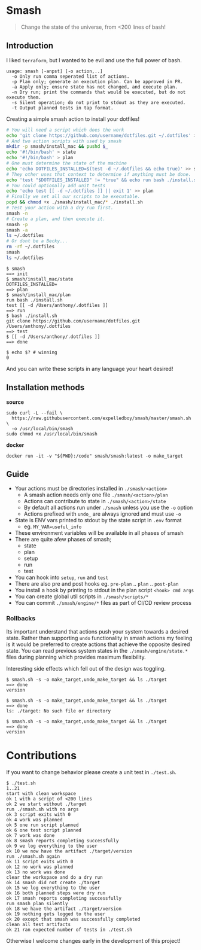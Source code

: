 # Smash

> Change the state of the universe, from &lt;200 lines of bash!

## Introduction

I liked `terraform`, but I wanted to be evil and use the full power of bash.

```
usage: smash [-anpst] [-o action,..]
  -o Only run comma seperated list of actions.
  -p Plan only; generate an execution plan. Can be approved in PR.
  -a Apply only; ensure state has not changed, and execute plan.
  -n Dry run; print the commands that would be executed, but do not execute them.
  -s Silent operation; do not print to stdout as they are executed.
  -t Output planned tests in tap format.
```

Creating a simple smash action to install your dotfiles!

```sh
# You will need a script which does the work
echo 'git clone https://github.com/username/dotfiles.git ~/.dotfiles' > install.sh
# And two action scripts with used by smash
mkdir -p smash/install_mac && pushd $_
echo '#!/bin/bash' > state
echo '#!/bin/bash' > plan
# One must determine the state of the machine
echo 'echo DOTFILES_INSTALLED=$(test -d ~/.dotfiles && echo true)' >> state
# They other uses that context to determine if anything must be done.
echo 'test "$DOTFILES_INSTALLED" != "true" && echo run bash ./install.sh' >> plan
# You could optionally add unit tests
echo 'echo test [[ -d ~/.dotfiles ]] || exit 1' >> plan
# Finally we set all our scripts to be executable.
popd && chmod +x ./smash/install_mac/* ./install.sh
# Test your action with a dry run first.
smash -n
# Create a plan, and then execute it.
smash -p
smash -a
ls ~/.dotfiles
# Or dont be a Becky...
rm -rf ~/.dotfiles
smash
ls ~/.dotfiles
```

```
$ smash
==> init
$ smash/install_mac/state
DOTFILES_INSTALLED=
==> plan
$ smash/install_mac/plan
run bash ./install.sh
test [[ -d /Users/anthony/.dotfiles ]]
==> run
$ bash ./install.sh
git clone https://github.com/username/dotfiles.git /Users/anthony/.dotfiles
==> test
$ [[ -d /Users/anthony/.dotfiles ]]
==> done

$ echo $? # winning
0
```

And you can write these scripts in any language your heart desired!

## Installation methods

**source**

```
sudo curl -L --fail \
  https://raw.githubusercontent.com/expelledboy/smash/master/smash.sh \
  -o /usr/local/bin/smash
sudo chmod +x /usr/local/bin/smash
```

**docker**

```
docker run -it -v "${PWD}:/code" smash/smash:latest -o make_target
```

## Guide

- Your actions must be directories installed in `./smash/<action>`
  - A smash action needs only one file `./smash/<action>/plan`
  - Actions can contribute to state in `./smash/<action>/state`
  - By default all actions run under `./smash` unless you use the `-o` option
  - Actions prefixed with `undo_` are always ignored and must use `-o`
- State is ENV vars printed to stdout by the state script in `.env` format
  - eg. `MY_VAR=useful_info`
- These environment variables will be available in all phases of smash
- There are quite afew phases of smash;
  - state
  - plan
  - setup
  - run
  - test
- You can hook into `setup`, `run` and `test`
- There are also pre and post hooks eg. `pre-plan` .. `plan` .. `post-plan`
- You install a hook by printing to stdout in the plan script `<hook> cmd args`
- You can create global util scripts in `./smash/scripts/*`
- You can commit `./smash/engine/*` files as part of CI/CD review process

### Rollbacks

Its important understand that actions push your system towards a desired state.
Rather than supporting `undo` functionality in smash actions my feeling is it
would be preferred to create actions that achieve the opposite desired state.
You can read previous system states in the `./smash/engine/state.*` files during
planning which provides maximum flexibility.

Interesting side effects which fell out of the design was toggling.

```
$ smash.sh -s -o make_target,undo_make_target && ls ./target
==> done
version

$ smash.sh -s -o make_target,undo_make_target && ls ./target
==> done
ls: ./target: No such file or directory

$ smash.sh -s -o make_target,undo_make_target && ls ./target
==> done
version
```

# Contributions

If you want to change behavior please create a unit test in `./test.sh`.

```tap
$ ./test.sh
1..21
start with clean workspace
ok 1 with a script of <200 lines
ok 2 we start without ./target
run ./smash.sh with no args
ok 3 script exits with 0
ok 4 work was planned
ok 5 one run script planned
ok 6 one test script planned
ok 7 work was done
ok 8 smash reports completing successfully
ok 9 we log everything to the user
ok 10 we now have the artifact ./target/version
run ./smash.sh again
ok 11 script exits with 0
ok 12 no work was planned
ok 13 no work was done
clear the workspace and do a dry run
ok 14 smash did not create ./target
ok 15 we log everything to the user
ok 16 both planned steps were dry run
ok 17 smash reports completing successfully
run smash plan silently
ok 18 we have the artifact ./target/version
ok 19 nothing gets logged to the user
ok 20 except that smash was successfully completed
clean all test artifacts
ok 21 ran expected number of tests in ./test.sh
```

Otherwise I welcome changes early in the development of this project!
